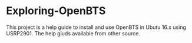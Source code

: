 # Exploring-OpenBTS
This project is a help guide to install and use OpenBTS in Ubutu 16.x using USRP2901. The help giuds available from other source.

